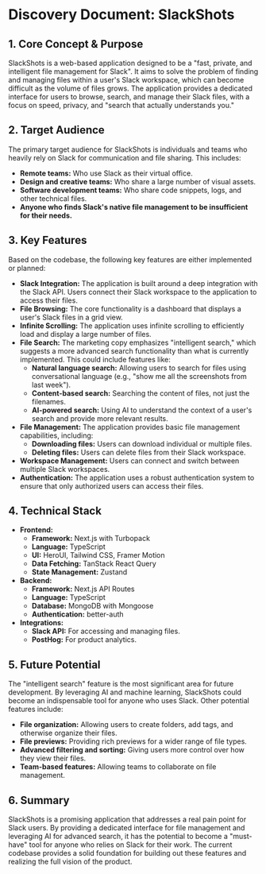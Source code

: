 
# Discovery Document: SlackShots

## 1. Core Concept & Purpose

SlackShots is a web-based application designed to be a "fast, private, and intelligent file management for Slack". It aims to solve the problem of finding and managing files within a user's Slack workspace, which can become difficult as the volume of files grows. The application provides a dedicated interface for users to browse, search, and manage their Slack files, with a focus on speed, privacy, and "search that actually understands you."

## 2. Target Audience

The primary target audience for SlackShots is individuals and teams who heavily rely on Slack for communication and file sharing. This includes:

*   **Remote teams:** Who use Slack as their virtual office.
*   **Design and creative teams:** Who share a large number of visual assets.
*   **Software development teams:** Who share code snippets, logs, and other technical files.
*   **Anyone who finds Slack's native file management to be insufficient for their needs.**

## 3. Key Features

Based on the codebase, the following key features are either implemented or planned:

*   **Slack Integration:** The application is built around a deep integration with the Slack API. Users connect their Slack workspace to the application to access their files.
*   **File Browsing:** The core functionality is a dashboard that displays a user's Slack files in a grid view.
*   **Infinite Scrolling:** The application uses infinite scrolling to efficiently load and display a large number of files.
*   **File Search:** The marketing copy emphasizes "intelligent search," which suggests a more advanced search functionality than what is currently implemented. This could include features like:
    *   **Natural language search:** Allowing users to search for files using conversational language (e.g., "show me all the screenshots from last week").
    *   **Content-based search:** Searching the content of files, not just the filenames.
    *   **AI-powered search:** Using AI to understand the context of a user's search and provide more relevant results.
*   **File Management:** The application provides basic file management capabilities, including:
    *   **Downloading files:** Users can download individual or multiple files.
    *   **Deleting files:** Users can delete files from their Slack workspace.
*   **Workspace Management:** Users can connect and switch between multiple Slack workspaces.
*   **Authentication:** The application uses a robust authentication system to ensure that only authorized users can access their files.

## 4. Technical Stack

*   **Frontend:**
    *   **Framework:** Next.js with Turbopack
    *   **Language:** TypeScript
    *   **UI:** HeroUI, Tailwind CSS, Framer Motion
    *   **Data Fetching:** TanStack React Query
    *   **State Management:** Zustand
*   **Backend:**
    *   **Framework:** Next.js API Routes
    *   **Language:** TypeScript
    *   **Database:** MongoDB with Mongoose
    *   **Authentication:** better-auth
*   **Integrations:**
    *   **Slack API:** For accessing and managing files.
    *   **PostHog:** For product analytics.

## 5. Future Potential

The "intelligent search" feature is the most significant area for future development. By leveraging AI and machine learning, SlackShots could become an indispensable tool for anyone who uses Slack. Other potential features include:

*   **File organization:** Allowing users to create folders, add tags, and otherwise organize their files.
*   **File previews:** Providing rich previews for a wider range of file types.
*   **Advanced filtering and sorting:** Giving users more control over how they view their files.
*   **Team-based features:** Allowing teams to collaborate on file management.

## 6. Summary

SlackShots is a promising application that addresses a real pain point for Slack users. By providing a dedicated interface for file management and leveraging AI for advanced search, it has the potential to become a "must-have" tool for anyone who relies on Slack for their work. The current codebase provides a solid foundation for building out these features and realizing the full vision of the product.
